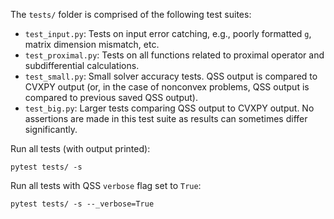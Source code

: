 The `tests/` folder is comprised of the following test suites:
- `test_input.py`: Tests on input error catching, e.g., poorly formatted `g`, matrix dimension mismatch, etc. 
- `test_proximal.py`: Tests on all functions related to proximal operator and subdifferential calculations. 
- `test_small.py`: Small solver accuracy tests. QSS output is compared to CVXPY output (or, in the case of nonconvex problems, QSS output is compared to previous saved QSS output).
- `test_big.py`: Larger tests comparing QSS output to CVXPY output. No assertions are made in this test suite as results can sometimes differ significantly. 

Run all tests (with output printed):
```
pytest tests/ -s
```

Run all tests with QSS `verbose` flag set to `True`:
```
pytest tests/ -s --_verbose=True
```